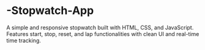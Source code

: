 # -Stopwatch-App
A simple and responsive stopwatch built with HTML, CSS, and JavaScript. Features start, stop, reset, and lap functionalities with clean UI and real-time time tracking.
